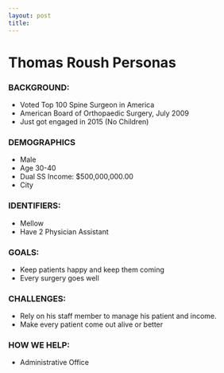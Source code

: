 ```yaml
---
layout: post
title:
---
```


# Thomas Roush Personas


###	BACKGROUND:
*	Voted Top 100 Spine Surgeon in America
*	American Board of Orthopaedic Surgery, July 2009
*	Just got engaged in 2015 (No Children)

###	DEMOGRAPHICS
*	Male
*	Age 30-40
*	Dual SS Income: $500,000,000.00
*	City
	
###	IDENTIFIERS:
*	Mellow
*	Have 2 Physician Assistant

###	GOALS:
*	Keep patients happy and keep them coming
*	Every surgery goes well

###	CHALLENGES:
* Rely on his staff member to manage his patient and income. 
* Make every patient come out alive or better

###	HOW WE HELP: 
* Administrative Office

